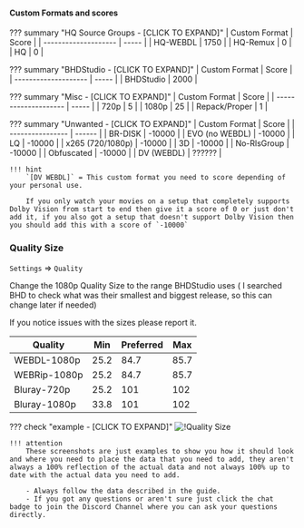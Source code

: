 #### Custom Formats and scores

??? summary "HQ Source Groups - [CLICK TO EXPAND]"
    | Custom Format        | Score |
    | -------------------- | ----- |
    | HQ-WEBDL             | 1750  |
    | HQ-Remux             |    0  |
    | HQ                   |    0  |

??? summary "BHDStudio - [CLICK TO EXPAND]"
    | Custom Format        | Score |
    | -------------------- | ----- |
    | BHDStudio            | 2000  |

??? summary "Misc - [CLICK TO EXPAND]"
    | Custom Format        | Score |
    | -------------------- | ----- |
    | 720p                 |     5 |
    | 1080p                |    25 |
    | Repack/Proper        |     1 |

??? summary "Unwanted - [CLICK TO EXPAND]"
    | Custom Format    | Score  |
    | ---------------- | ------ |
    | BR-DISK          | -10000 |
    | EVO (no WEBDL)   | -10000 |
    | LQ               | -10000 |
    | x265 (720/1080p) | -10000 |
    | 3D               | -10000 |
    | No-RlsGroup      | -10000 |
    | Obfuscated       | -10000 |
    | DV (WEBDL)       | ?????? |

    !!! hint
        `[DV WEBDL]` = This custom format you need to score depending of your personal use.

        If you only watch your movies on a setup that completely supports Dolby Vision from start to end then give it a score of 0 or just don't add it, if you also got a setup that doesn't support Dolby Vision then you should add this with a score of `-10000`

### Quality Size

`Settings` => `Quality`

Change the 1080p Quality Size to the range BHDStudio uses ( I searched BHD to check what was their smallest and biggest release, so this can change later if needed)

If you notice issues with the sizes please report it.

| Quality        | Min   | Preferred | Max  |
| -------------- | ----- | --------- | ---- |
| WEBDL-1080p    |  25.2 |      84.7 | 85.7 |
| WEBRip-1080p   |  25.2 |      84.7 | 85.7 |
| Bluray-720p    |  25.2 |       101 | 102  |
| Bluray-1080p   |  33.8 |       101 | 102  |

??? check "example - [CLICK TO EXPAND]"
    ![!Quality Size](images/quality-size.png)

    !!! attention
        These screenshots are just examples to show you how it should look and where you need to place the data that you need to add, they aren't always a 100% reflection of the actual data and not always 100% up to date with the actual data you need to add.

        - Always follow the data described in the guide.
        - If you got any questions or aren't sure just click the chat badge to join the Discord Channel where you can ask your questions directly.

